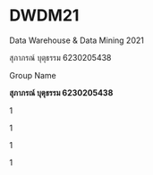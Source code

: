 # DWDM21
Data Warehouse &amp; Data Mining 2021

สุภาภรณ์ บุตุธรรม 6230205438

Group Name

**สุภาภรณ์ บุตุธรรม 6230205438**

1

1

1

1



